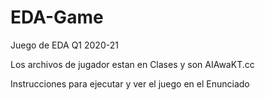 # EDA-Game

Juego de EDA Q1 2020-21

Los archivos de jugador estan en Clases y son AIAwaKT.cc

Instrucciones para ejecutar y ver el juego en el Enunciado

